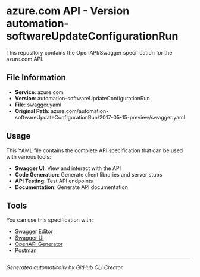 # azure.com API - Version automation-softwareUpdateConfigurationRun

This repository contains the OpenAPI/Swagger specification for the azure.com API.

## File Information

- **Service**: azure.com
- **Version**: automation-softwareUpdateConfigurationRun
- **File**: swagger.yaml
- **Original Path**: azure.com/automation-softwareUpdateConfigurationRun/2017-05-15-preview/swagger.yaml

## Usage

This YAML file contains the complete API specification that can be used with various tools:

- **Swagger UI**: View and interact with the API
- **Code Generation**: Generate client libraries and server stubs
- **API Testing**: Test API endpoints
- **Documentation**: Generate API documentation

## Tools

You can use this specification with:

- [Swagger Editor](https://editor.swagger.io/)
- [Swagger UI](https://swagger.io/tools/swagger-ui/)
- [OpenAPI Generator](https://openapi-generator.tech/)
- [Postman](https://www.postman.com/)

---

*Generated automatically by GitHub CLI Creator*
